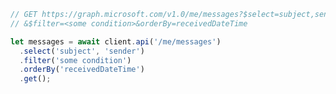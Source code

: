<!-- markdownlint-disable MD041 -->

```typescript
// GET https://graph.microsoft.com/v1.0/me/messages?$select=subject,sender
// &$filter=<some condition>&orderBy=receivedDateTime

let messages = await client.api('/me/messages')
  .select('subject', 'sender')
  .filter('some condition')
  .orderBy('receivedDateTime')
  .get();
```

